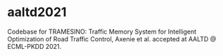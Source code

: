 # aaltd2021
Codebase for TRAMESINO: Traffic Memory System for Intelligent Optimization of Road Traffic Control, Axenie et al. accepted at AALTD @ ECML-PKDD 2021.

